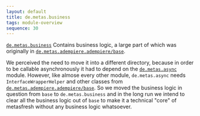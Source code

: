 ```yaml
---
layout: default
title: de.metas.business
tags: module-overview
sequence: 30
---
```


[`de.metas.business`](https://github.com/metasfresh/metasfresh/tree/master/de.metas.business)
Contains business logic, a large part of which was originally in [`de.metas.adempiere.adempiere/base`](https://github.com/metasfresh/metasfresh/tree/master/de.metas.adempiere.adempiere/base).

We perceived the need to move it into a different directory, because in order to be callable asynchronously it had to depend on the [`de.metas.async`](https://github.com/metasfresh/metasfresh/tree/master/de.metas.async) module. However, like almose every other module, `de.metas.async` needs `InterfaceWrapperHelper` and other classes from [`de.metas.adempiere.adempiere/base`](https://github.com/metasfresh/metasfresh/tree/master/de.metas.adempiere.adempiere/base). 
So we moved the business logic in question from `base` to `de.metas.business` and in the long run we intend to clear all the business logic out of `base` to make it a technical "core" of metasfresh without any business logic whatsoever.
